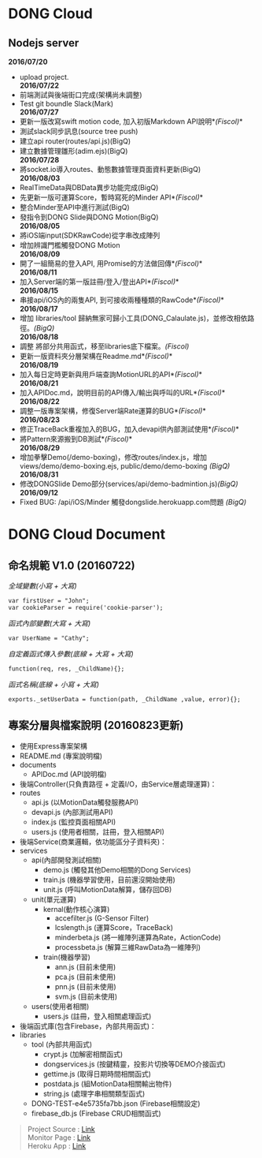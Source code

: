 # DONG Cloud 

## Nodejs server

**2016/07/20**
 - upload project.  
**2016/07/22**  
 - 前端測試與後端街口完成(架構尚未調整)  
 - Test git boundle Slack(Mark)  
**2016/07/27**  
 - 更新一版改寫swift motion code, 加入初版Markdown API說明*_(Fiscol)_*  
 - 測試slack同步訊息(source tree push)  
 - 建立api router(routes/api.js)(BigQ)  
 - 建立數據管理雛形(adim.ejs)(BigQ)  
**2016/07/28**  
 - 將socket.io導入routes、動態數據管理頁面資料更新(BigQ)  
**2016/08/03**  
 - RealTimeData與DBData異步功能完成(BigQ)  
 - 先更新一版可運算Score，暫時寫死的Minder API*_(Fiscol)_* 
 - 整合Minder至API中進行測試(BigQ)  
 - 發指令到DONG Slide與DONG Motion(BigQ)    
**2016/08/05**
 - 將iOS端input(SDKRawCode)從字串改成陣列   
 - 增加辨識門檻觸發DONG Motion  
**2016/08/09**  
 - 開了一組簡易的登入API, 用Promise的方法做回傳*_(Fiscol)_*  
**2016/08/11**  
 - 加入Server端的第一版註冊/登入/登出API*_(Fiscol)_*  
**2016/08/15**  
 - 串接api/iOS內的兩隻API, 到可接收兩種種類的RawCode*_(Fiscol)_*  
**2016/08/17**  
 - 增加 libraries/tool 歸納無家可歸小工具(DONG_Calaulate.js)，並修改相依路徑。*_(BigQ)_*  
**2016/08/18**  
 - 調整 將部分共用函式，移至libraries底下檔案。*_(Fiscol)_*  
 - 更新一版資料夾分層架構在Readme.md*_(Fiscol)_*  
**2016/08/19**  
 - 加入每日定時更新與用戶端查詢MotionURL的API*_(Fiscol)_*  
**2016/08/21**  
 - 加入APIDoc.md，說明目前的API傳入/輸出與呼叫的URL*_(Fiscol)_*  
**2016/08/22**  
 - 調整一版專案架構，修復Server端Rate運算的BUG*_(Fiscol)_*  
**2016/08/23**  
 - 修正TraceBack重複加入的BUG，加入devapi供內部測試使用*_(Fiscol)_*  
 - 將Pattern來源搬到DB測試*_(Fiscol)_*  
 **2016/08/29**  
 - 增加拳擊Demo(/demo-boxing)，修改routes/index.js，增加views/demo/demo-boxing.ejs, public/demo/demo-boxing *_(BigQ)_*  
 **2016/08/31**  
 - 修改DONGSlide Demo部分(services/api/demo-badmintion.js)*_(BigQ)_*  
 **2016/09/12**  
 - Fixed BUG: /api/iOS/Minder  觸發dongslide.herokuapp.com問題 *_(BigQ)_*  
 
    


# DONG Cloud Document
## 命名規範 V1.0 (20160722)
*全域變數(小寫 + 大寫)* 

    var firstUser = "John";
    var cookieParser = require('cookie-parser');

*函式內部變數(大寫 + 大寫)*

    var UserName = "Cathy";

*自定義函式傳入參數(底線 + 大寫 + 大寫)*

    function(req, res, _ChildName){};

*函式名稱(底線 + 小寫 + 大寫)*

    exports._setUserData = function(path, _ChildName ,value, error){};



## 專案分層與檔案說明 (20160823更新)

 - 使用Express專案架構
 - README.md (專案說明檔)
 - documents
 	 - APIDoc.md (API說明檔)
 - 後端Controller(只負責路徑 + 定義I/O，由Service層處理運算)：
 - routes
	 - api.js (以MotionData觸發服務API)
	 - devapi.js (內部測試用API)
	 - index.js (監控頁面相關API)
	 - users.js (使用者相關，註冊，登入相關API)
 - 後端Service(商業邏輯，依功能區分子資料夾)：
 - services
	 - api(內部開發測試相關)
		 - demo.js (觸發其他Demo相關的Dong Services)
		 - train.js (機器學習使用，目前還沒開始使用)
		 - unit.js (呼叫MotionData解算，儲存回DB)
	 - unit(單元運算)
	 	 - kernal(動作核心演算)
		   - accefilter.js (G-Sensor Filter)
		   - lcslength.js (運算Score，TraceBack)
		   - minderbeta.js (將一維陣列運算為Rate，ActionCode)
		   - processbeta.js (解算三維RawData為一維陣列)
		 - train(機器學習)
		   - ann.js (目前未使用)
		   - pca.js (目前未使用)
		   - pnn.js (目前未使用)
		   - svm.js (目前未使用)
	 - users(使用者相關)
	 	 - users.js (註冊，登入相關處理函式)
 - 後端函式庫(包含Firebase，內部共用函式)：
 - libraries
 	 - tool (內部共用函式)
	  	 - crypt.js (加解密相關函式)
	  	 - dongservices.js (按鍵精靈，投影片切換等DEMO介接函式)
		 - gettime.js (取得日期時間相關函式)
		 - postdata.js (組MotionData相關輸出物件)
		 - string.js (處理字串相關類型函式)
	 - DONG-TEST-e4e5735fa7bb.json (Firebase相關設定)
	 - firebase_db.js (Firebase CRUD相關函式)

> Project Source : [Link](https://bitbucket.org/pvdplus_tech/dongserverfmq)  
> Monitor Page : [Link](https://dongcloud.herokuapp.com)  
> Heroku App : [Link](https://dashboard.heroku.com/apps/dongcloud)  